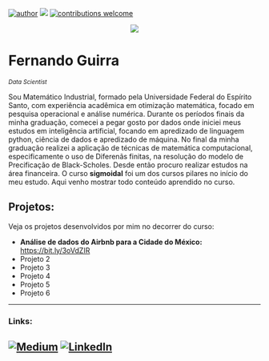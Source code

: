 [![author](https://img.shields.io/badge/author-FernandoGuirraS-red.svg)](https://www.linkedin.com/in/fernandoguirra) [![](https://img.shields.io/badge/python-3.7+-blue.svg)](https://www.python.org/downloads/release/python-365/) [![contributions welcome](https://img.shields.io/badge/contributions-welcome-brightgreen.svg?style=flat)](https://github.com/carlosfab/data_science/issues)

<p align="center">
  <img src="datascience.png" >
</p>

# Fernando Guirra 
<sub>*Data Scientist*</sub>

Sou Matemático Industrial, formado pela Universidade Federal do Espírito Santo, com experiência acadêmica em otimização matemática, focado em pesquisa operacional e análise numérica. Durante os períodos finais da minha graduação, comecei a pegar gosto por dados onde iniciei meus estudos em inteligência artificial, focando em apredizado de linguagem python, ciência de dados e apredizado de máquina. No final da minha graduação realizei a aplicação de técnicas de matemática computacional, especificamente o uso de Diferenãs finitas, na resolução do modelo de Precificação de Black-Scholes. Desde então procuro realizar estudos na área financeira. O curso **sigmoidal** foi um dos cursos pilares no início do meu estudo. Aqui venho mostrar todo conteúdo aprendido no curso.

## Projetos:
Veja os projetos desenvolvidos por mim no decorrer do curso:

* **Análise de dados do Airbnb para a Cidade do México:** https://bit.ly/3oVdZIR
* Projeto 2
* Projeto 3
* Projeto 4
* Projeto 5
* Projeto 6
---
### Links:
[![Medium](https://img.shields.io/badge/Medium-12100E?style=for-the-badge&logo=medium&logoColor=white)](https://medium.com/@guirradatatec) [![LinkedIn](https://img.shields.io/badge/LinkedIn-0077B5?style=for-the-badge&logo=linkedin&logoColor=white)](https://www.linkedin.com/in/fernandoguirra)
---

